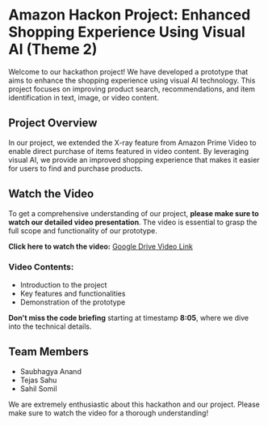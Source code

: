 # Amazon Hackon Project: Enhanced Shopping Experience Using Visual AI (Theme 2)

Welcome to our hackathon project! We have developed a prototype that aims to enhance the shopping experience using visual AI technology. This project focuses on improving product search, recommendations, and item identification in text, image, or video content.

## Project Overview

In our project, we extended the X-ray feature from Amazon Prime Video to enable direct purchase of items featured in video content. By leveraging visual AI, we provide an improved shopping experience that makes it easier for users to find and purchase products.

## Watch the Video

To get a comprehensive understanding of our project, **please make sure to watch our detailed video presentation**. The video is essential to grasp the full scope and functionality of our prototype.

**Click here to watch the video:** [Google Drive Video Link](https://drive.google.com/file/d/1B4SnibMiROwUhnpRs5CvmU1rjx6MhC5M/view?usp=sharing)

### Video Contents:
- Introduction to the project
- Key features and functionalities
- Demonstration of the prototype

**Don't miss the code briefing** starting at timestamp **8:05**, where we dive into the technical details.

## Team Members

- Saubhagya Anand
- Tejas Sahu
- Sahil Somil

We are extremely enthusiastic about this hackathon and our project. Please make sure to watch the video for a thorough understanding!
